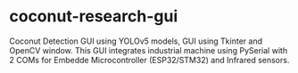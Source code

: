 # coconut-research-gui

Coconut Detection GUI using YOLOv5 models, GUI using Tkinter and OpenCV window. This GUI integrates industrial machine using PySerial with 2 COMs for Embedde Microcontroller (ESP32/STM32) and Infrared sensors.
